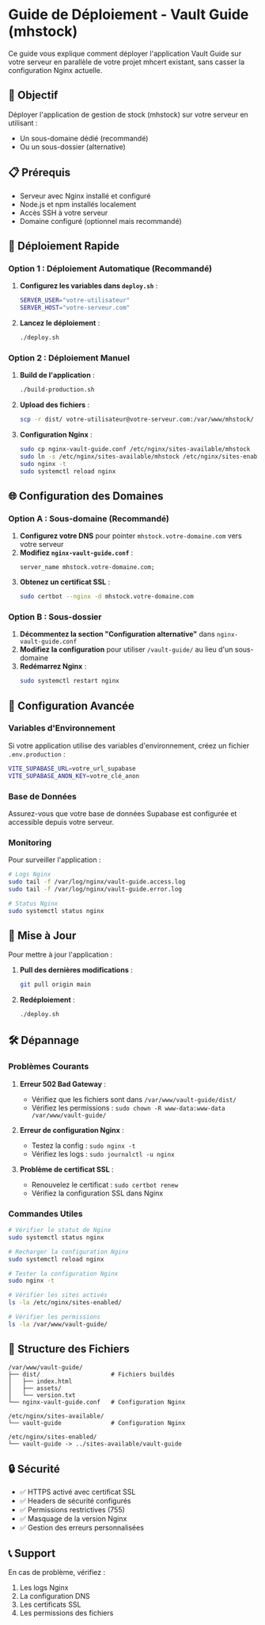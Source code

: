 # Guide de Déploiement - Vault Guide (mhstock)

Ce guide vous explique comment déployer l'application Vault Guide sur votre serveur en parallèle de votre projet mhcert existant, sans casser la configuration Nginx actuelle.

## 🎯 Objectif

Déployer l'application de gestion de stock (mhstock) sur votre serveur en utilisant :
- Un sous-domaine dédié (recommandé)
- Ou un sous-dossier (alternative)

## 📋 Prérequis

- Serveur avec Nginx installé et configuré
- Node.js et npm installés localement
- Accès SSH à votre serveur
- Domaine configuré (optionnel mais recommandé)

## 🚀 Déploiement Rapide

### Option 1 : Déploiement Automatique (Recommandé)

1. **Configurez les variables dans `deploy.sh`** :
   ```bash
   SERVER_USER="votre-utilisateur"
   SERVER_HOST="votre-serveur.com"
   ```

2. **Lancez le déploiement** :
   ```bash
   ./deploy.sh
   ```

### Option 2 : Déploiement Manuel

1. **Build de l'application** :
   ```bash
   ./build-production.sh
   ```

2. **Upload des fichiers** :
   ```bash
   scp -r dist/ votre-utilisateur@votre-serveur.com:/var/www/mhstock/
   ```

3. **Configuration Nginx** :
   ```bash
   sudo cp nginx-vault-guide.conf /etc/nginx/sites-available/mhstock
   sudo ln -s /etc/nginx/sites-available/mhstock /etc/nginx/sites-enabled/
   sudo nginx -t
   sudo systemctl reload nginx
   ```

## 🌐 Configuration des Domaines

### Option A : Sous-domaine (Recommandé)

1. **Configurez votre DNS** pour pointer `mhstock.votre-domaine.com` vers votre serveur
2. **Modifiez `nginx-vault-guide.conf`** :
   ```nginx
   server_name mhstock.votre-domaine.com;
   ```
3. **Obtenez un certificat SSL** :
   ```bash
   sudo certbot --nginx -d mhstock.votre-domaine.com
   ```

### Option B : Sous-dossier

1. **Décommentez la section "Configuration alternative"** dans `nginx-vault-guide.conf`
2. **Modifiez la configuration** pour utiliser `/vault-guide/` au lieu d'un sous-domaine
3. **Redémarrez Nginx** :
   ```bash
   sudo systemctl restart nginx
   ```

## 🔧 Configuration Avancée

### Variables d'Environnement

Si votre application utilise des variables d'environnement, créez un fichier `.env.production` :

```bash
VITE_SUPABASE_URL=votre_url_supabase
VITE_SUPABASE_ANON_KEY=votre_clé_anon
```

### Base de Données

Assurez-vous que votre base de données Supabase est configurée et accessible depuis votre serveur.

### Monitoring

Pour surveiller l'application :

```bash
# Logs Nginx
sudo tail -f /var/log/nginx/vault-guide.access.log
sudo tail -f /var/log/nginx/vault-guide.error.log

# Status Nginx
sudo systemctl status nginx
```

## 🔄 Mise à Jour

Pour mettre à jour l'application :

1. **Pull des dernières modifications** :
   ```bash
   git pull origin main
   ```

2. **Redéploiement** :
   ```bash
   ./deploy.sh
   ```

## 🛠️ Dépannage

### Problèmes Courants

1. **Erreur 502 Bad Gateway** :
   - Vérifiez que les fichiers sont dans `/var/www/vault-guide/dist/`
   - Vérifiez les permissions : `sudo chown -R www-data:www-data /var/www/vault-guide/`

2. **Erreur de configuration Nginx** :
   - Testez la config : `sudo nginx -t`
   - Vérifiez les logs : `sudo journalctl -u nginx`

3. **Problème de certificat SSL** :
   - Renouvelez le certificat : `sudo certbot renew`
   - Vérifiez la configuration SSL dans Nginx

### Commandes Utiles

```bash
# Vérifier le statut de Nginx
sudo systemctl status nginx

# Recharger la configuration Nginx
sudo systemctl reload nginx

# Tester la configuration Nginx
sudo nginx -t

# Vérifier les sites activés
ls -la /etc/nginx/sites-enabled/

# Vérifier les permissions
ls -la /var/www/vault-guide/
```

## 📁 Structure des Fichiers

```
/var/www/vault-guide/
├── dist/                    # Fichiers buildés
│   ├── index.html
│   ├── assets/
│   └── version.txt
└── nginx-vault-guide.conf   # Configuration Nginx

/etc/nginx/sites-available/
└── vault-guide              # Configuration Nginx

/etc/nginx/sites-enabled/
└── vault-guide -> ../sites-available/vault-guide
```

## 🔒 Sécurité

- ✅ HTTPS activé avec certificat SSL
- ✅ Headers de sécurité configurés
- ✅ Permissions restrictives (755)
- ✅ Masquage de la version Nginx
- ✅ Gestion des erreurs personnalisées

## 📞 Support

En cas de problème, vérifiez :
1. Les logs Nginx
2. La configuration DNS
3. Les certificats SSL
4. Les permissions des fichiers
